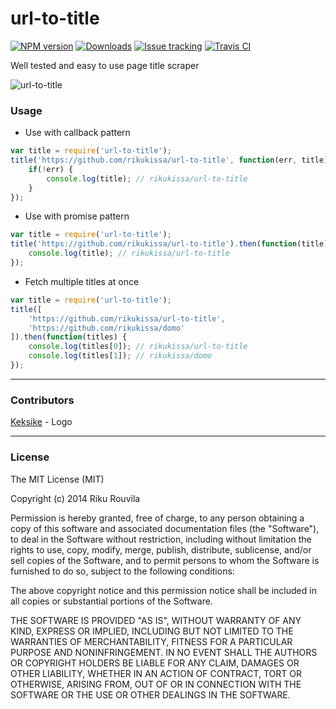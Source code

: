 # url-to-title

[![NPM version][npm-image]][npm-url]
[![Downloads][downloads-image]][npm-url]
[![Issue tracking][issues-image]][issues-url]
[![Travis CI][travis-image]][travis-url]

Well tested and easy to use page title scraper

![url-to-title](https://raw.githubusercontent.com/rikukissa/url-to-title/master/logo.png)

### Usage

* Use with callback pattern
```javascript
var title = require('url-to-title');
title('https://github.com/rikukissa/url-to-title', function(err, title) {
    if(!err) {
        console.log(title); // rikukissa/url-to-title
    }
});
```
* Use with promise pattern
```javascript
var title = require('url-to-title');
title('https://github.com/rikukissa/url-to-title').then(function(title) {
    console.log(title); // rikukissa/url-to-title
});
```
* Fetch multiple titles at once
```javascript
var title = require('url-to-title');
title([
    'https://github.com/rikukissa/url-to-title',
    'https://github.com/rikukissa/domo'
]).then(function(titles) {
    console.log(titles[0]); // rikukissa/url-to-title
    console.log(titles[1]); // rikukissa/domo
});
```
---
### Contributors
[Keksike](https://github.com/keksike) - Logo

---
### License

The MIT License (MIT)

Copyright (c) 2014 Riku Rouvila

Permission is hereby granted, free of charge, to any person obtaining a copy of this software and associated documentation files (the "Software"), to deal in the Software without restriction, including without limitation the rights to use, copy, modify, merge, publish, distribute, sublicense, and/or sell copies of the Software, and to permit persons to whom the Software is furnished to do so, subject to the following conditions:

The above copyright notice and this permission notice shall be included in all copies or substantial portions of the Software.

THE SOFTWARE IS PROVIDED "AS IS", WITHOUT WARRANTY OF ANY KIND, EXPRESS OR IMPLIED, INCLUDING BUT NOT LIMITED TO THE WARRANTIES OF MERCHANTABILITY, FITNESS FOR A PARTICULAR PURPOSE AND NONINFRINGEMENT. IN NO EVENT SHALL THE AUTHORS OR COPYRIGHT HOLDERS BE LIABLE FOR ANY CLAIM, DAMAGES OR OTHER LIABILITY, WHETHER IN AN ACTION OF CONTRACT, TORT OR OTHERWISE, ARISING FROM, OUT OF OR IN CONNECTION WITH THE SOFTWARE OR THE USE OR OTHER DEALINGS IN THE SOFTWARE.

[logo]: https://raw.githubusercontent.com/rikukissa/url-to-title/master/logo.png
[downloads-image]: http://img.shields.io/npm/dm/url-to-title.svg
[npm-url]: https://npmjs.org/package/url-to-title
[npm-image]: http://img.shields.io/npm/v/url-to-title.svg

[issues-url]: https://github.com/rikukissa/url-to-title/issues
[issues-image]: http://img.shields.io/github/issues/rikukissa/url-to-title.svg
[travis-url]: http://travis-ci.org/rikukissa/url-to-title
[travis-image]: http://img.shields.io/travis/rikukissa/url-to-title.svg
